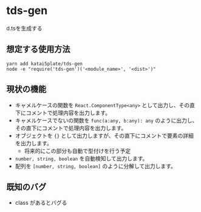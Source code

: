 # tds-gen

d.tsを生成する

## 想定する使用方法

```
yarn add katai5plate/tds-gen
node -e "require('tds-gen')('<module_name>', '<dist>')"
```

## 現状の機能

- キャメルケースの関数を `React.ComponentType<any>` として出力し、その直下にコメントで処理内容を出力します。
- キャメルケースでないの関数を `func(a:any, b:any): any` のように出力し、その直下にコメントで処理内容を出力します。
- オブジェクトを `{}` として出力しますが、その直下にコメントで要素の詳細を出力します。
  - 将来的にこの部分も自動で型付けを行う予定
- `number, string, boolean` を自動検知して出力します。
- 配列を `[number, string, boolean]` のように分解して出力します。

## 既知のバグ

- class があるとバグる
